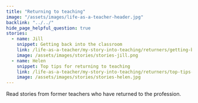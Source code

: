 ```yaml
---
title: "Returning to teaching"
image: "/assets/images/life-as-a-teacher-header.jpg"
backlink: "../../"
hide_page_helpful_question: true
stories:
  - name: Jill
    snippet: Getting back into the classroom
    link: /life-as-a-teacher/my-story-into-teaching/returners/getting-back-into-the-classroom
    image: /assets/images/stories/stories-jill.png
  - name: Helen
    snippet: Top tips for returning to teaching
    link: /life-as-a-teacher/my-story-into-teaching/returners/top-tips-for-returning-teachers
    image: /assets/images/stories/stories-helen.jpg
---
```


Read stories from former teachers who have returned to the profession.
